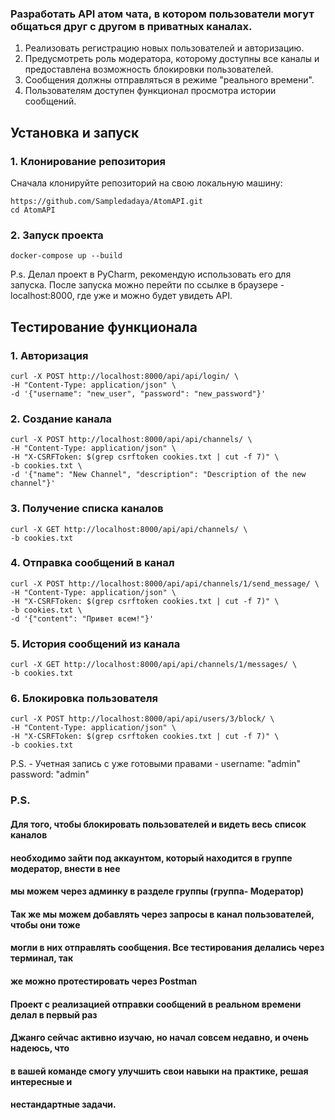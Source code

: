 ### Разработать API атом чата, в котором пользователи могут общаться друг с другом в приватных каналах.

1. Реализовать регистрацию новых пользователей и авторизацию.
2. Предусмотреть роль модератора, которому доступны все каналы и предоставлена возможность блокировки пользователей.
3. Сообщения должны отправляться в режиме "реального времени".
4. Пользователям доступен функционал просмотра истории сообщений.

## Установка и запуск

### 1. Клонирование репозитория

Сначала клонируйте репозиторий на свою локальную машину:

```
https://github.com/Sampledadaya/AtomAPI.git
cd AtomAPI
```
### 2. Запуск проекта
```
docker-compose up --build
```
P.s. Делал проект в PyCharm, рекомендую использовать его для запуска. После запуска можно перейти по ссылке в браузере - localhost:8000, где уже и можно будет увидеть API.
## Тестирование функционала

### 1. Авторизация 
```
curl -X POST http://localhost:8000/api/api/login/ \
-H "Content-Type: application/json" \
-d '{"username": "new_user", "password": "new_password"}'
```

### 2. Создание канала
```
curl -X POST http://localhost:8000/api/api/channels/ \
-H "Content-Type: application/json" \
-H "X-CSRFToken: $(grep csrftoken cookies.txt | cut -f 7)" \
-b cookies.txt \
-d '{"name": "New Channel", "description": "Description of the new channel"}'
```

### 3. Получение списка каналов
```
curl -X GET http://localhost:8000/api/api/channels/ \
-b cookies.txt
```

### 4. Отправка сообщений в канал
```
curl -X POST http://localhost:8000/api/api/channels/1/send_message/ \
-H "Content-Type: application/json" \
-H "X-CSRFToken: $(grep csrftoken cookies.txt | cut -f 7)" \
-b cookies.txt \
-d '{"content": "Привет всем!"}'
```

### 5. История сообщений из канала 
```
curl -X GET http://localhost:8000/api/api/channels/1/messages/ \
-b cookies.txt
```
### 6. Блокировка пользователя
```
curl -X POST http://localhost:8000/api/api/users/3/block/ \
-H "Content-Type: application/json" \
-H "X-CSRFToken: $(grep csrftoken cookies.txt | cut -f 7)" \
-b cookies.txt
```
P.S. - Учетная запись с уже готовыми правами - username: "admin" password: "admin"
### P.S. 
#### Для того, чтобы блокировать пользователей и видеть весь список каналов 
#### необходимо зайти под аккаунтом, который находится в группе модератор, внести в нее 
#### мы можем через админку в разделе группы (группа- Модератор)
#### Так же мы можем добавлять через запросы в канал пользователей, чтобы они тоже 
#### могли в них отправлять сообщения. Все тестирования делались через терминал, так
#### же можно протестировать через Postman
#### Проект с реализацией отправки сообщений в реальном времени делал в первый  раз
#### Джанго сейчас активно изучаю, но начал совсем недавно, и очень надеюсь, что
#### в вашей команде смогу улучшить свои навыки на практике, решая интересные и 
#### нестандартные задачи.